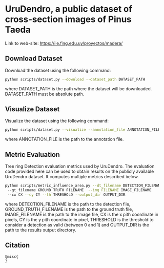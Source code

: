 # UruDendro, a public dataset of cross-section images of Pinus Taeda 
Link to web-site: https://iie.fing.edu.uy/proyectos/madera/

## Download Dataset
Download the dataset using the following command:
```bash
python scripts/dataset.py --download --dataset_path DATASET_PATH
```
where DATASET_PATH is the path where the dataset will be downloaded. DATASET_PATH must be absolute path.

## Visualize Dataset
Visualize the dataset using the following command:
```bash
python scripts/dataset.py --visualize --annotation_file ANNOTATION_FILE
```
where ANNOTATION_FILE is the path to the annotation file.

## Metric Evaluation
Tree ring Detection evaluation metrics used by UruDendro. The evaluation code provided here can be used to obtain results on the publicly available UruDendro dataset. It computes multiple metrics described below.
```bash
python scripts/metric_influence_area.py --dt_filename DETECTION_FILENAME
 --gt_filename GROUND_TRUTH_FILENAME  --img_FILENAME IMAGE_FILENAME 
 --cx CX --cy CY --th THRESHOLD --output_dir OUTPUT_DIR
```
where DETECTION_FILENAME is the path to the detection file, GROUND_TRUTH_FILENAME is the path to the ground truth file,
IMAGE_FILENAME is the path to the image file, CX is the x pith coordinate in pixels, CY is the y pith coordinate in pixel, 
THRESHOLD is the threshold to consider a detection as valid (between 0 and 1) and OUTPUT_DIR is the path to the 
results output directory.


## Citation
```
@misc{
}
```